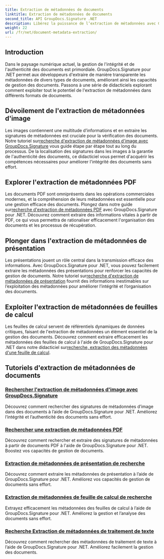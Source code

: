 ```yaml
---
title: Extraction de métadonnées de documents
linktitle: Extraction de métadonnées de documents
second_title: API GroupDocs.Signature .NET
description: Libérez la puissance de l’extraction de métadonnées avec GroupDocs.Signature pour .NET. Apprenez à rechercher et à extraire des métadonnées de documents sans effort pour une gestion améliorée.
weight: 22
url: /fr/net/document-metadata-extraction/
---
```


## Introduction

Dans le paysage numérique actuel, la gestion de l'intégrité et de l'authenticité des documents est primordiale. GroupDocs.Signature pour .NET permet aux développeurs d'extraire de manière transparente les métadonnées de divers types de documents, améliorant ainsi les capacités de gestion des documents. Passons à une série de didacticiels explorant comment exploiter tout le potentiel de l'extraction de métadonnées dans différents formats de documents.

## Dévoilement de l'extraction de métadonnées d'image
 Les images contiennent une multitude d’informations et en extraire les signatures de métadonnées est cruciale pour la vérification des documents. Notre tutoriel sur[recherche d'extraction de métadonnées d'image avec GroupDocs.Signature](./search-image-metadata-extraction/) vous guide étape par étape tout au long du processus. De la localisation des signatures dans les images à la garantie de l'authenticité des documents, ce didacticiel vous permet d'acquérir les compétences nécessaires pour améliorer l'intégrité des documents sans effort.

## Explorer l'extraction de métadonnées PDF
Les documents PDF sont omniprésents dans les opérations commerciales modernes, et la compréhension de leurs métadonnées est essentielle pour une gestion efficace des documents. Plongez dans notre guide sur[recherche d'extraction de métadonnées PDF](./search-pdf-metadata-extraction/) avec GroupDocs.Signature pour .NET. Découvrez comment extraire des informations vitales à partir de PDF, ce qui vous permettra de rationaliser efficacement l'organisation des documents et les processus de récupération.

## Plonger dans l'extraction de métadonnées de présentation
 Les présentations jouent un rôle central dans la transmission efficace des informations. Avec GroupDocs.Signature pour .NET, vous pouvez facilement extraire les métadonnées des présentations pour renforcer les capacités de gestion de documents. Notre tutoriel sur[recherche d'extraction de métadonnées de présentation](./search-presentation-metadata-extraction/) fournit des informations inestimables sur l’exploitation des métadonnées pour améliorer l’intégrité et l’organisation des documents.

## Exploiter l'extraction de métadonnées de feuilles de calcul
Les feuilles de calcul servent de référentiels dynamiques de données critiques, faisant de l'extraction de métadonnées un élément essentiel de la gestion des documents. Découvrez comment extraire efficacement les métadonnées des feuilles de calcul à l'aide de GroupDocs.Signature pour .NET dans notre didacticiel sur[recherche, extraction des métadonnées d'une feuille de calcul](./search-spreadsheet-metadata-extraction/). 

## Tutoriels d'extraction de métadonnées de documents
### [Rechercher l'extraction de métadonnées d'image avec GroupDocs.Signature](./search-image-metadata-extraction/)
Découvrez comment rechercher des signatures de métadonnées d’image dans des documents à l’aide de GroupDocs.Signature pour .NET. Améliorez l’intégrité et l’authenticité des documents sans effort.
### [Rechercher une extraction de métadonnées PDF](./search-pdf-metadata-extraction/)
Découvrez comment rechercher et extraire des signatures de métadonnées à partir de documents PDF à l'aide de GroupDocs.Signature pour .NET. Boostez vos capacités de gestion de documents.
### [Extraction de métadonnées de présentation de recherche](./search-presentation-metadata-extraction/)
Découvrez comment extraire les métadonnées de présentation à l’aide de GroupDocs.Signature pour .NET. Améliorez vos capacités de gestion de documents sans effort.
### [Extraction de métadonnées de feuille de calcul de recherche](./search-spreadsheet-metadata-extraction/)
Extrayez efficacement les métadonnées des feuilles de calcul à l’aide de GroupDocs.Signature pour .NET. Améliorez la gestion et l’analyse des documents sans effort.
### [Recherche Extraction de métadonnées de traitement de texte](./search-word-processing-metadata-extraction/)
Découvrez comment rechercher des métadonnées de traitement de texte à l’aide de GroupDocs.Signature pour .NET. Améliorez facilement la gestion des documents.